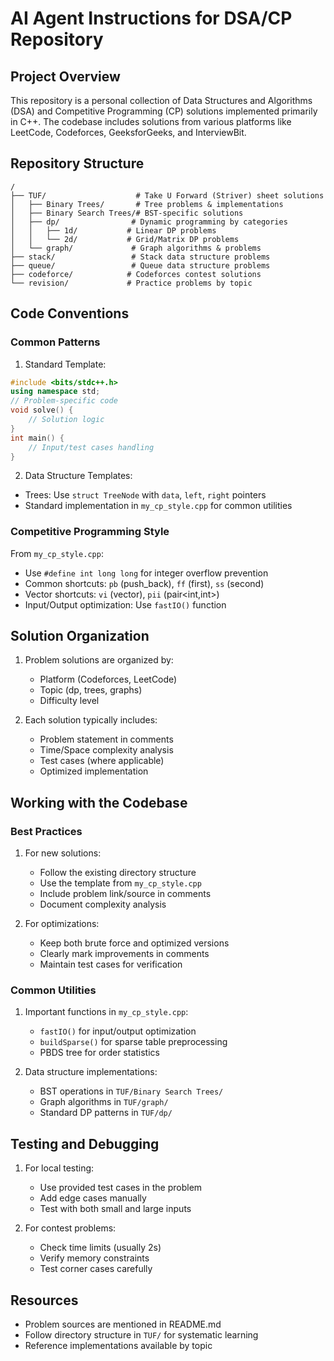 # AI Agent Instructions for DSA/CP Repository

## Project Overview

This repository is a personal collection of Data Structures and Algorithms (DSA) and Competitive Programming (CP) solutions implemented primarily in C++. The codebase includes solutions from various platforms like LeetCode, Codeforces, GeeksforGeeks, and InterviewBit.

## Repository Structure

```
/
├── TUF/                    # Take U Forward (Striver) sheet solutions
│   ├── Binary Trees/       # Tree problems & implementations
│   ├── Binary Search Trees/# BST-specific solutions
│   ├── dp/                # Dynamic programming by categories
│   │   ├── 1d/           # Linear DP problems
│   │   └── 2d/           # Grid/Matrix DP problems
│   └── graph/             # Graph algorithms & problems
├── stack/                 # Stack data structure problems
├── queue/                 # Queue data structure problems
├── codeforce/            # Codeforces contest solutions
└── revision/             # Practice problems by topic
```

## Code Conventions

### Common Patterns

1. Standard Template:

```cpp
#include <bits/stdc++.h>
using namespace std;
// Problem-specific code
void solve() {
    // Solution logic
}
int main() {
    // Input/test cases handling
}
```

2. Data Structure Templates:

- Trees: Use `struct TreeNode` with `data`, `left`, `right` pointers
- Standard implementation in `my_cp_style.cpp` for common utilities

### Competitive Programming Style

From `my_cp_style.cpp`:

- Use `#define int long long` for integer overflow prevention
- Common shortcuts: `pb` (push_back), `ff` (first), `ss` (second)
- Vector shortcuts: `vi` (vector<int>), `pii` (pair<int,int>)
- Input/Output optimization: Use `fastIO()` function

## Solution Organization

1. Problem solutions are organized by:

   - Platform (Codeforces, LeetCode)
   - Topic (dp, trees, graphs)
   - Difficulty level

2. Each solution typically includes:
   - Problem statement in comments
   - Time/Space complexity analysis
   - Test cases (where applicable)
   - Optimized implementation

## Working with the Codebase

### Best Practices

1. For new solutions:

   - Follow the existing directory structure
   - Use the template from `my_cp_style.cpp`
   - Include problem link/source in comments
   - Document complexity analysis

2. For optimizations:
   - Keep both brute force and optimized versions
   - Clearly mark improvements in comments
   - Maintain test cases for verification

### Common Utilities

1. Important functions in `my_cp_style.cpp`:

   - `fastIO()` for input/output optimization
   - `buildSparse()` for sparse table preprocessing
   - PBDS tree for order statistics

2. Data structure implementations:
   - BST operations in `TUF/Binary Search Trees/`
   - Graph algorithms in `TUF/graph/`
   - Standard DP patterns in `TUF/dp/`

## Testing and Debugging

1. For local testing:

   - Use provided test cases in the problem
   - Add edge cases manually
   - Test with both small and large inputs

2. For contest problems:
   - Check time limits (usually 2s)
   - Verify memory constraints
   - Test corner cases carefully

## Resources

- Problem sources are mentioned in README.md
- Follow directory structure in `TUF/` for systematic learning
- Reference implementations available by topic
